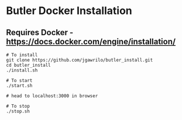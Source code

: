 # Butler Docker Installation
## Requires Docker -  https://docs.docker.com/engine/installation/
```
# To install
git clone https://github.com/jgawrilo/butler_install.git
cd butler_install
./install.sh

# To start
./start.sh

# head to localhost:3000 in browser

# To stop
./stop.sh
```
